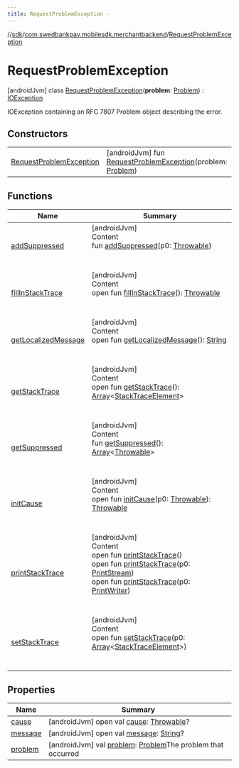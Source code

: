 ```yaml
---
title: RequestProblemException -
---
```

//[sdk](../../../index)/[com.swedbankpay.mobilesdk.merchantbackend](../index)/[RequestProblemException](index)



# RequestProblemException  
 [androidJvm] class [RequestProblemException](index)(**problem**: [Problem](../../com.swedbankpay.mobilesdk/-problem/index)) : [IOException](https://developer.android.com/reference/kotlin/java/io/IOException.html)

IOException containing an RFC 7807 Problem object describing the error.

   


## Constructors  
  
| | |
|---|---|
| <a name="com.swedbankpay.mobilesdk.merchantbackend/RequestProblemException/RequestProblemException/#com.swedbankpay.mobilesdk.Problem/PointingToDeclaration/"></a>[RequestProblemException](-request-problem-exception)| <a name="com.swedbankpay.mobilesdk.merchantbackend/RequestProblemException/RequestProblemException/#com.swedbankpay.mobilesdk.Problem/PointingToDeclaration/"></a> [androidJvm] fun [RequestProblemException](-request-problem-exception)(problem: [Problem](../../com.swedbankpay.mobilesdk/-problem/index))   <br>|


## Functions  
  
|  Name |  Summary | 
|---|---|
| <a name="kotlin/Throwable/addSuppressed/#kotlin.Throwable/PointingToDeclaration/"></a>[addSuppressed](../-unexpected-response-exception/index.md#282858770%2FFunctions%2F-1404661416)| <a name="kotlin/Throwable/addSuppressed/#kotlin.Throwable/PointingToDeclaration/"></a>[androidJvm]  <br>Content  <br>fun [addSuppressed](../-unexpected-response-exception/index.md#282858770%2FFunctions%2F-1404661416)(p0: [Throwable](https://kotlinlang.org/api/latest/jvm/stdlib/kotlin/-throwable/index.html))  <br><br><br>|
| <a name="kotlin/Throwable/fillInStackTrace/#/PointingToDeclaration/"></a>[fillInStackTrace](../-unexpected-response-exception/index.md#-1102069925%2FFunctions%2F-1404661416)| <a name="kotlin/Throwable/fillInStackTrace/#/PointingToDeclaration/"></a>[androidJvm]  <br>Content  <br>open fun [fillInStackTrace](../-unexpected-response-exception/index.md#-1102069925%2FFunctions%2F-1404661416)(): [Throwable](https://kotlinlang.org/api/latest/jvm/stdlib/kotlin/-throwable/index.html)  <br><br><br>|
| <a name="kotlin/Throwable/getLocalizedMessage/#/PointingToDeclaration/"></a>[getLocalizedMessage](../-unexpected-response-exception/index.md#1043865560%2FFunctions%2F-1404661416)| <a name="kotlin/Throwable/getLocalizedMessage/#/PointingToDeclaration/"></a>[androidJvm]  <br>Content  <br>open fun [getLocalizedMessage](../-unexpected-response-exception/index.md#1043865560%2FFunctions%2F-1404661416)(): [String](https://kotlinlang.org/api/latest/jvm/stdlib/kotlin/-string/index.html)  <br><br><br>|
| <a name="kotlin/Throwable/getStackTrace/#/PointingToDeclaration/"></a>[getStackTrace](../-unexpected-response-exception/index.md#2050903719%2FFunctions%2F-1404661416)| <a name="kotlin/Throwable/getStackTrace/#/PointingToDeclaration/"></a>[androidJvm]  <br>Content  <br>open fun [getStackTrace](../-unexpected-response-exception/index.md#2050903719%2FFunctions%2F-1404661416)(): [Array](https://kotlinlang.org/api/latest/jvm/stdlib/kotlin/-array/index.html)<[StackTraceElement](https://developer.android.com/reference/kotlin/java/lang/StackTraceElement.html)>  <br><br><br>|
| <a name="kotlin/Throwable/getSuppressed/#/PointingToDeclaration/"></a>[getSuppressed](../-unexpected-response-exception/index.md#672492560%2FFunctions%2F-1404661416)| <a name="kotlin/Throwable/getSuppressed/#/PointingToDeclaration/"></a>[androidJvm]  <br>Content  <br>fun [getSuppressed](../-unexpected-response-exception/index.md#672492560%2FFunctions%2F-1404661416)(): [Array](https://kotlinlang.org/api/latest/jvm/stdlib/kotlin/-array/index.html)<[Throwable](https://kotlinlang.org/api/latest/jvm/stdlib/kotlin/-throwable/index.html)>  <br><br><br>|
| <a name="kotlin/Throwable/initCause/#kotlin.Throwable/PointingToDeclaration/"></a>[initCause](../-unexpected-response-exception/index.md#-418225042%2FFunctions%2F-1404661416)| <a name="kotlin/Throwable/initCause/#kotlin.Throwable/PointingToDeclaration/"></a>[androidJvm]  <br>Content  <br>open fun [initCause](../-unexpected-response-exception/index.md#-418225042%2FFunctions%2F-1404661416)(p0: [Throwable](https://kotlinlang.org/api/latest/jvm/stdlib/kotlin/-throwable/index.html)): [Throwable](https://kotlinlang.org/api/latest/jvm/stdlib/kotlin/-throwable/index.html)  <br><br><br>|
| <a name="kotlin/Throwable/printStackTrace/#/PointingToDeclaration/"></a>[printStackTrace](../-unexpected-response-exception/index.md#-1769529168%2FFunctions%2F-1404661416)| <a name="kotlin/Throwable/printStackTrace/#/PointingToDeclaration/"></a>[androidJvm]  <br>Content  <br>open fun [printStackTrace](../-unexpected-response-exception/index.md#-1769529168%2FFunctions%2F-1404661416)()  <br>open fun [printStackTrace](../-unexpected-response-exception/index.md#1841853697%2FFunctions%2F-1404661416)(p0: [PrintStream](https://developer.android.com/reference/kotlin/java/io/PrintStream.html))  <br>open fun [printStackTrace](../-unexpected-response-exception/index.md#1175535278%2FFunctions%2F-1404661416)(p0: [PrintWriter](https://developer.android.com/reference/kotlin/java/io/PrintWriter.html))  <br><br><br>|
| <a name="kotlin/Throwable/setStackTrace/#kotlin.Array[java.lang.StackTraceElement]/PointingToDeclaration/"></a>[setStackTrace](../-unexpected-response-exception/index.md#2135801318%2FFunctions%2F-1404661416)| <a name="kotlin/Throwable/setStackTrace/#kotlin.Array[java.lang.StackTraceElement]/PointingToDeclaration/"></a>[androidJvm]  <br>Content  <br>open fun [setStackTrace](../-unexpected-response-exception/index.md#2135801318%2FFunctions%2F-1404661416)(p0: [Array](https://kotlinlang.org/api/latest/jvm/stdlib/kotlin/-array/index.html)<[StackTraceElement](https://developer.android.com/reference/kotlin/java/lang/StackTraceElement.html)>)  <br><br><br>|


## Properties  
  
|  Name |  Summary | 
|---|---|
| <a name="com.swedbankpay.mobilesdk.merchantbackend/RequestProblemException/cause/#/PointingToDeclaration/"></a>[cause](index.md#1888017807%2FProperties%2F-1404661416)| <a name="com.swedbankpay.mobilesdk.merchantbackend/RequestProblemException/cause/#/PointingToDeclaration/"></a> [androidJvm] open val [cause](index.md#1888017807%2FProperties%2F-1404661416): [Throwable](https://kotlinlang.org/api/latest/jvm/stdlib/kotlin/-throwable/index.html)?   <br>|
| <a name="com.swedbankpay.mobilesdk.merchantbackend/RequestProblemException/message/#/PointingToDeclaration/"></a>[message](index.md#879060209%2FProperties%2F-1404661416)| <a name="com.swedbankpay.mobilesdk.merchantbackend/RequestProblemException/message/#/PointingToDeclaration/"></a> [androidJvm] open val [message](index.md#879060209%2FProperties%2F-1404661416): [String](https://kotlinlang.org/api/latest/jvm/stdlib/kotlin/-string/index.html)?   <br>|
| <a name="com.swedbankpay.mobilesdk.merchantbackend/RequestProblemException/problem/#/PointingToDeclaration/"></a>[problem](problem)| <a name="com.swedbankpay.mobilesdk.merchantbackend/RequestProblemException/problem/#/PointingToDeclaration/"></a> [androidJvm] val [problem](problem): [Problem](../../com.swedbankpay.mobilesdk/-problem/index)The problem that occurred   <br>|

